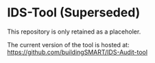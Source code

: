 # IDS-Tool (Superseded)

This repository is only retained as a placeholer.

The current version of the tool is hosted at: https://github.com/buildingSMART/IDS-Audit-tool
